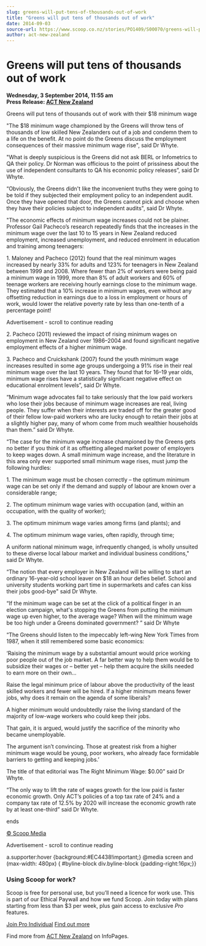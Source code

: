 ```yaml
---
slug: greens-will-put-tens-of-thousands-out-of-work
title: "Greens will put tens of thousands out of work"
date: 2014-09-03
source-url: https://www.scoop.co.nz/stories/PO1409/S00070/greens-will-put-tens-of-thousands-out-of-work.htm
author: act-new-zealand
---
```

Greens will put tens of thousands out of work
=============================================

**Wednesday, 3 September 2014, 11:55 am**  
**Press Release: [ACT New Zealand](https://info.scoop.co.nz/ACT_New_Zealand)**

Greens will put tens of thousands out of work with their $18 minimum wage

"The $18 minimum wage championed by the Greens will throw tens of thousands of low skilled New Zealanders out of a job and condemn them to a life on the benefit. At no point do the Greens discuss the employment consequences of their massive minimum wage rise", said Dr Whyte.

"What is deeply suspicious is the Greens did not ask BERL or Infometrics to QA their policy. Dr Norman was officious to the point of prissiness about the use of independent consultants to QA his economic policy releases”, said Dr Whyte.

“Obviously, the Greens didn't like the inconvenient truths they were going to be told if they subjected their employment policy to an independent audit. Once they have opened that door, the Greens cannot pick and choose when they have their policies subject to independent audits", said Dr Whyte.

"The economic effects of minimum wage increases could not be plainer. Professor Gail Pacheco’s research repeatedly finds that the increases in the minimum wage over the last 10 to 15 years in New Zealand reduced employment, increased unemployment, and reduced enrolment in education and training among teenagers:

1\. Maloney and Pacheco (2012) found that the real minimum wages increased by nearly 33% for adults and 123% for teenagers in New Zealand between 1999 and 2008. Where fewer than 2% of workers were being paid a minimum wage in 1999, more than 8% of adult workers and 60% of teenage workers are receiving hourly earnings close to the minimum wage. They estimated that a 10% increase in minimum wages, even without any offsetting reduction in earnings due to a loss in employment or hours of work, would lower the relative poverty rate by less than one-tenth of a percentage point!

Advertisement - scroll to continue reading





2\. Pacheco (2011) reviewed the impact of rising minimum wages on employment in New Zealand over 1986–2004 and found significant negative employment effects of a higher minimum wage.

3\. Pacheco and Cruickshank (2007) found the youth minimum wage increases resulted in some age groups undergoing a 91% rise in their real minimum wage over the last 10 years. They found that for 16–19 year olds, minimum wage rises have a statistically significant negative effect on educational enrolment levels”, said Dr Whyte.

“Minimum wage advocates fail to take seriously that the low paid workers who lose their jobs because of minimum wage increases are real, living people. They suffer when their interests are traded off for the greater good of their fellow low-paid workers who are lucky enough to retain their jobs at a slightly higher pay, many of whom come from much wealthier households than them.” said Dr Whyte.

“The case for the minimum wage increase championed by the Greens gets no better if you think of it as offsetting alleged market power of employers to keep wages down. A small minimum wage increase, and the literature in this area only ever supported small minimum wage rises, must jump the following hurdles:

1\. The minimum wage must be chosen correctly – the optimum minimum wage can be set only if the demand and supply of labour are known over a considerable range;

2\. The optimum minimum wage varies with occupation (and, within an occupation, with the quality of worker);

3\. The optimum minimum wage varies among firms (and plants); and

4\. The optimum minimum wage varies, often rapidly, through time;

A uniform national minimum wage, infrequently changed, is wholly unsuited to these diverse local labour market and individual business conditions," said Dr Whyte.

“The notion that every employer in New Zealand will be willing to start an ordinary 16-year-old school leaver on $18 an hour defies belief. School and university students working part time in supermarkets and cafes can kiss their jobs good-bye" said Dr Whyte.

“If the minimum wage can be set at the click of a political finger in an election campaign, what's stopping the Greens from putting the minimum wage up even higher, to the average wage? When will the minimum wage be too high under a Greens dominated government? ” said Dr Whyte

“The Greens should listen to the impeccably left-wing New York Times from 1987, when it still remembered some basic economics:

‘Raising the minimum wage by a substantial amount would price working poor people out of the job market. A far better way to help them would be to subsidize their wages or – better yet – help them acquire the skills needed to earn more on their own…

Raise the legal minimum price of labour above the productivity of the least skilled workers and fewer will be hired. If a higher minimum means fewer jobs, why does it remain on the agenda of some liberals?

A higher minimum would undoubtedly raise the living standard of the majority of low-wage workers who could keep their jobs.

That gain, it is argued, would justify the sacrifice of the minority who became unemployable.

The argument isn’t convincing. Those at greatest risk from a higher minimum wage would be young, poor workers, who already face formidable barriers to getting and keeping jobs.’

The title of that editorial was The Right Minimum Wage: $0.00” said Dr Whyte.

“The only way to lift the rate of wages growth for the low paid is faster economic growth. Only ACT’s policies of a top tax rate of 24% and a company tax rate of 12.5% by 2020 will increase the economic growth rate by at least one-third” said Dr Whyte.

ends

[© Scoop Media](http://www.scoop.co.nz/about/terms.html)  

Advertisement - scroll to continue reading



a.supporter:hover {background:#EC4438!important;} @media screen and (max-width: 480px) { #byline-block div.byline-block {padding-right:16px;}}

### Using Scoop for work?

Scoop is free for personal use, but you’ll need a licence for work use. This is part of our Ethical Paywall and how we fund Scoop. Join today with plans starting from less than $3 per week, plus gain access to exclusive _Pro_ features.  
  
[Join Pro Individual](https://pro.scoop.co.nz/Individual/?from=ProIn24) [Find out more](https://pro.scoop.co.nz/using-scoop-for-work/?from=ProIn24)

Find more from [ACT New Zealand](https://info.scoop.co.nz/ACT_New_Zealand) on InfoPages.